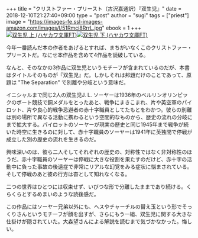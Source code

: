 +++
title = "クリストファー・プリースト（古沢嘉通訳）『双生児』"
date = 2018-12-10T21:27:40+09:00
type = "post"
author = "sugi"
tags = ["priest"]
image = "https://images-fe.ssl-images-amazon.com/images/I/51Rmci8RrrL.jpg"
ebook = 1
+++
<a href="http://www.amazon.co.jp/exec/obidos/ASIN/B014F70OZE/chezsugi-22/ref=nosim/" name="amazletlink" target="_blank"><img src="https://images-fe.ssl-images-amazon.com/images/I/51Rmci8RrrL.jpg" alt="双生児 上 (ハヤカワ文庫FT)" class="alignleft"  /></a><a href="http://www.amazon.co.jp/exec/obidos/ASIN/B014F70OQI/chezsugi-22/ref=nosim/" name="amazletlink" target="_blank"><img src="https://images-fe.ssl-images-amazon.com/images/I/51AFBCIZK1L.jpg" alt="双生児 下 (ハヤカワ文庫FT)" class="alignleft"  /></a>

今年一番読んだ本の作者をあげるとすれば、まちがいなくこのクリストファー・プリーストだ。なにせ本作品を含めて4作品を読破している。

なんと、そのなかの3作品に双生児というモチーフが含まれているのだが、本書はタイトルそのものが『双生児』だ。しかしそれは邦題だけのことであって、原題は "The Separation" で別離や分岐という意味だ。

イニシャルまで同じ2人の双生児J. L. ソーヤーは1936年のベルリンオリンピックのボート競技で銅メダルをとったあと、戦争にまきこまれ、片や英空軍のパイロット、片や良心的戦争忌避者の赤十字職員としてたもとをわかつ。彼らの別離は別の場所で異なる活動に携わるという空間的なものから、歴史の流れの分岐にまで拡大する。パイロットのソーヤーが現実の歴史と同じ1945年まで戦争が続いた時空に生きるのに対して、赤十字職員のソーヤーは1941年に英独間で停戦が成立した別の歴史の流れを生きるのだ。

興味深いのは、彼ら二人そしてそれぞれの歴史の、対称性ではなく非対称性のほうだ。赤十字職員のソーヤーは停戦に大きな役割を果たすのだけど、赤十字の活動中に負った事故の後遺症で非常にリアルな幻覚をみる症状に悩まされている。そして停戦のあと彼の行方は杳として知れなくなる。

二つの世界はひとつには収束せず、いびつな形で分離したままであり続ける。くらくらとするめまいのような読後感だ。

この作品にはソーヤー兄弟以外にも、ヘスやチャーチルの替え玉という形でそっくりさんというモチーフが顔を出すが、さらにもう一組、双生児に関する大きな仕掛けが隠されていた。大森望さんによる解説を読むまで気づかなかった。悔しい。
